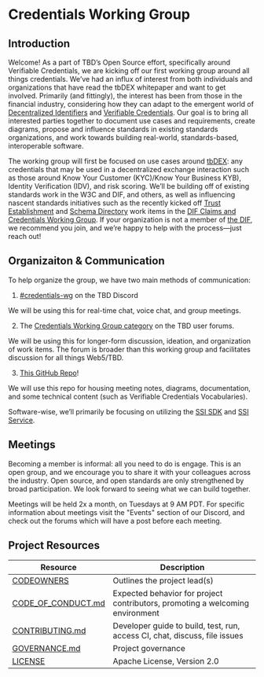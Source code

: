 # Credentials Working Group

## Introduction

Welcome! As a part of TBD’s Open Source effort, specifically around Verifiable Credentials, we are kicking off our first working group around all things credentials. We’ve had an influx of interest from both individuals and organizations that have read the tbDEX whitepaper and want to get involved. Primarily (and fittingly), the interest has been from those in the financial industry, considering how they can adapt to the emergent world of [Decentralized Identifiers](https://www.w3.org/TR/did-core/) and [Verifiable Credentials](https://www.w3.org/TR/vc-data-model/). Our goal is to bring all interested parties together to document use cases and requirements, create diagrams, propose and influence standards in existing standards organizations, and work towards building real-world, standards-based, interoperable software.

The working group will first be focused on use cases around [tbDEX](https://tbdex.io/whitepaper.pdf): any credentials that may be used in a decentralized exchange interaction such as those around Know Your Customer (KYC)/Know Your Business KYB), Identity Verification (IDV), and risk scoring. We’ll be building off of existing standards work in the W3C and DIF, and others, as well as influencing nascent standards initiatives such as the recently kicked off [Trust Establishment](https://github.com/decentralized-identity/trust-establishment) and [Schema Directory](https://github.com/decentralized-identity/schema-directory) work items in the [DIF Claims and Credentials Working Group](https://identity.foundation/working-groups/claims-credentials.html). If your organization is not a member of [the DIF](http://identity.foundation/), we recommend you join, and we’re happy to help with the process—just reach out!

## Organizaiton & Communication
To help organize the group, we have two main methods of communication:
1. [#credentials-wg](https://discord.gg/fZxDcCFxE6) on the TBD Discord 

We will be using this for real-time chat, voice chat, and group meetings.

2. The [Credentials Working Group category](https://forums.tbd.website/c/self-sovereign-identity-users/credentials-working-group/6) on the TBD user forums. 

We will be using this for longer-form discussion, ideation, and organization of work items. The forum is broader than this working group and facilitates discussion for all things Web5/TBD.

3. [This GitHub Repo](https://github.com/TBD54566975/credentials-working-group)!

We will use this repo for housing meeting notes, diagrams, documentation, and some technical content (such as Verifiable Credentials Vocabularies).


Software-wise, we’ll primarily be focusing on utilizing the [SSI SDK](https://github.com/TBD54566975/ssi-sdk) and [SSI Service](https://github.com/TBD54566975/ssi-service). 

## Meetings
Becoming a member is informal: all you need to do is engage. This is an open group, and we encourage you to share it with your colleagues across the industry. Open source, and open standards are only strengthened by broad participation. We look forward to seeing what we can build together.

Meetings will be held 2x a month, on Tuesdays at 9 AM PDT. For specific information about meetings visit the "Events" section of our Discord, and check out the forums which will have a post before each meeting.


## Project Resources

| Resource                                   | Description                                                                    |
| ------------------------------------------ | ------------------------------------------------------------------------------ |
| [CODEOWNERS](./CODEOWNERS)                 | Outlines the project lead(s)                                                   |
| [CODE_OF_CONDUCT.md](./CODE_OF_CONDUCT.md) | Expected behavior for project contributors, promoting a welcoming environment |
| [CONTRIBUTING.md](./CONTRIBUTING.md)       | Developer guide to build, test, run, access CI, chat, discuss, file issues     |
| [GOVERNANCE.md](./GOVERNANCE.md)           | Project governance                                                             |
| [LICENSE](./LICENSE)                       | Apache License, Version 2.0                                                    |